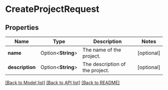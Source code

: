 # CreateProjectRequest

## Properties

Name | Type | Description | Notes
------------ | ------------- | ------------- | -------------
**name** | Option<**String**> | The name of the project. | [optional]
**description** | Option<**String**> | The description of the project. | [optional]

[[Back to Model list]](../README.md#documentation-for-models) [[Back to API list]](../README.md#documentation-for-api-endpoints) [[Back to README]](../README.md)


